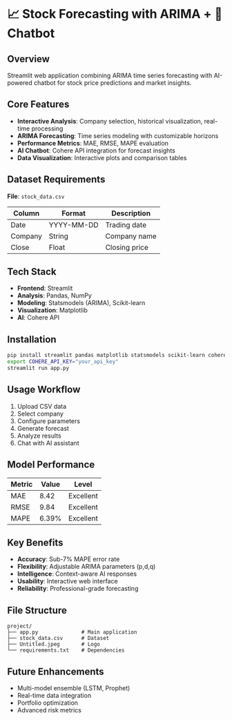 # 📈 Stock Forecasting with ARIMA + 🤖 Chatbot

## **Overview**
Streamlit web application combining ARIMA time series forecasting with AI-powered chatbot for stock price predictions and market insights.

## **Core Features**
- **Interactive Analysis**: Company selection, historical visualization, real-time processing
- **ARIMA Forecasting**: Time series modeling with customizable horizons
- **Performance Metrics**: MAE, RMSE, MAPE evaluation
- **AI Chatbot**: Cohere API integration for forecast insights
- **Data Visualization**: Interactive plots and comparison tables

## **Dataset Requirements**
**File**: `stock_data.csv`

| Column | Format | Description |
|--------|--------|-------------|
| Date | YYYY-MM-DD | Trading date |
| Company | String | Company name |
| Close | Float | Closing price |

## **Tech Stack**
- **Frontend**: Streamlit
- **Analysis**: Pandas, NumPy
- **Modeling**: Statsmodels (ARIMA), Scikit-learn
- **Visualization**: Matplotlib
- **AI**: Cohere API

## **Installation**
```bash
pip install streamlit pandas matplotlib statsmodels scikit-learn cohere numpy
export COHERE_API_KEY="your_api_key"
streamlit run app.py
```

## **Usage Workflow**
1. Upload CSV data
2. Select company
3. Configure parameters
4. Generate forecast
5. Analyze results
6. Chat with AI assistant

## **Model Performance**
| Metric | Value | Level |
|--------|-------|-------|
| MAE | 8.42 | Excellent |
| RMSE | 9.84 | Excellent |
| MAPE | 6.39% | Excellent |

## **Key Benefits**
- **Accuracy**: Sub-7% MAPE error rate
- **Flexibility**: Adjustable ARIMA parameters (p,d,q)
- **Intelligence**: Context-aware AI responses
- **Usability**: Interactive web interface
- **Reliability**: Professional-grade forecasting

## **File Structure**
```
project/
├── app.py              # Main application
├── stock_data.csv      # Dataset
├── Untitled.jpeg       # Logo
└── requirements.txt    # Dependencies
```

## **Future Enhancements**
- Multi-model ensemble (LSTM, Prophet)
- Real-time data integration
- Portfolio optimization
- Advanced risk metrics
